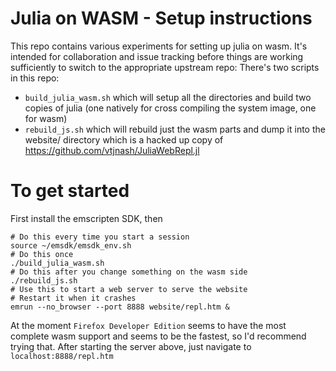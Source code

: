 # Julia on WASM - Setup instructions

This repo contains various experiments for setting up julia on wasm.
It's intended for collaboration and issue tracking before things are
working sufficiently to switch to the appropriate upstream repo:
There's two scripts in this repo:
 - `build_julia_wasm.sh` which will setup all the directories and build two copies
   of julia (one natively for cross compiling the system image, one for wasm)
 - `rebuild_js.sh` which will rebuild just the wasm parts and dump it into the website/
   directory which is a hacked up copy of https://github.com/vtjnash/JuliaWebRepl.jl

# To get started
First install the emscripten SDK, then
```
# Do this every time you start a session
source ~/emsdk/emsdk_env.sh
# Do this once
./build_julia_wasm.sh
# Do this after you change something on the wasm side
./rebuild_js.sh
# Use this to start a web server to serve the website
# Restart it when it crashes
emrun --no_browser --port 8888 website/repl.htm &
```
At the moment `Firefox Developer Edition` seems to have the most complete
wasm support and seems to be the fastest, so I'd recommend trying that.
After starting the server above, just navigate to `localhost:8888/repl.htm`
